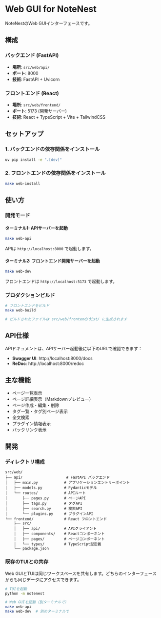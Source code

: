 # Web GUI for NoteNest

NoteNestのWeb GUIインターフェースです。

## 構成

### バックエンド (FastAPI)
- **場所**: `src/web/api/`
- **ポート**: 8000
- **技術**: FastAPI + Uvicorn

### フロントエンド (React)
- **場所**: `src/web/frontend/`
- **ポート**: 5173 (開発サーバー)
- **技術**: React + TypeScript + Vite + TailwindCSS

## セットアップ

### 1. バックエンドの依存関係をインストール
```bash
uv pip install -e ".[dev]"
```

### 2. フロントエンドの依存関係をインストール
```bash
make web-install
```

## 使い方

### 開発モード

#### ターミナル1: APIサーバーを起動
```bash
make web-api
```

APIは `http://localhost:8000` で起動します。

#### ターミナル2: フロントエンド開発サーバーを起動
```bash
make web-dev
```

フロントエンドは `http://localhost:5173` で起動します。

### プロダクションビルド

```bash
# フロントエンドをビルド
make web-build

# ビルドされたファイルは src/web/frontend/dist/ に生成されます
```

## API仕様

APIドキュメントは、APIサーバー起動後に以下のURLで確認できます：
- **Swagger UI**: http://localhost:8000/docs
- **ReDoc**: http://localhost:8000/redoc

## 主な機能

- ページ一覧表示
- ページ詳細表示（Markdownプレビュー）
- ページ作成・編集・削除
- タグ一覧・タグ別ページ表示
- 全文検索
- プラグイン情報表示
- バックリンク表示

## 開発

### ディレクトリ構成
```
src/web/
├── api/                    # FastAPI バックエンド
│   ├── main.py            # アプリケーションエントリーポイント
│   ├── models.py          # Pydanticモデル
│   └── routes/            # APIルート
│       ├── pages.py       # ページAPI
│       ├── tags.py        # タグAPI
│       ├── search.py      # 検索API
│       └── plugins.py     # プラグインAPI
└── frontend/              # React フロントエンド
    ├── src/
    │   ├── api/           # APIクライアント
    │   ├── components/    # Reactコンポーネント
    │   ├── pages/         # ページコンポーネント
    │   └── types/         # TypeScript型定義
    └── package.json
```

### 既存のTUIとの共存

Web GUIとTUIは同じワークスペースを共有します。どちらのインターフェースからも同じデータにアクセスできます。

```bash
# TUIを起動
python -m notenest

# Web GUIを起動（別ターミナルで）
make web-api
make web-dev  # 別のターミナルで
```
